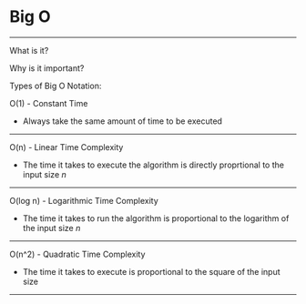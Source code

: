 # Big O
--------
What is it?

Why is it important?

Types of Big O Notation:

O(1) - Constant Time
- Always take the same amount of time to be executed
----------------
O(n) - Linear Time Complexity
- The time it takes to execute the algorithm is directly proprtional to the input size *n*
---------------
O(log n) - Logarithmic Time Complexity
- The time it takes to run the algorithm is proportional to the logarithm of the input size *n*
---------------
O(n^2) - Quadratic Time Complexity
- The time it takes to execute is proportional to the square of the input size
----------------
